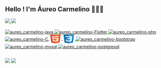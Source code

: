 ## Hello ! I'm Áureo Carmelino 👨🏽‍💻

 <div>
  <a href="https://github.com/aureocarmelino"> 
  <img height="150em" src="https://github-readme-stats.vercel.app/api/top-langs/?username=aureocarmelino&layout=compact&langs_count=7&theme=dracula"/>
  <img height="150em" src="https://github-readme-stats.vercel.app/api?username=aureocarmelino&show_icons=true&theme=dracula&include_all_commits=true&count_private=true"/>
</div>
  
<div style="display: inline_block"><br>
  <img align="center" alt="aureo_carmelino-java" height="50" width="50" src="https://cdn.jsdelivr.net/gh/devicons/devicon/icons/java/java-original-wordmark.svg" />
  <img align="center" alt="aureo_carmelino-Flutter" height="30" width="40" src="https://cdn.jsdelivr.net/gh/devicons/devicon/icons/flutter/flutter-original.svg" /> 
  <img align="center" alt="aureo_carmelino-php" height="50" width="50" src="https://cdn.jsdelivr.net/gh/devicons/devicon/icons/php/php-original.svg" />
  <img align="center" alt="aureo_carmelino-C" height="30" width="40" src="https://cdn.jsdelivr.net/gh/devicons/devicon/icons/c/c-original.svg" />                    
 <img align="center" alt="aureo_carmelino-HTML" height="30" width="40" src="https://raw.githubusercontent.com/devicons/devicon/master/icons/html5/html5-original.svg">
  <img align="center" alt="aureo_carmelino-CSS" height="30" width="40" src="https://raw.githubusercontent.com/devicons/devicon/master/icons/css3/css3-original.svg">
    <img  align="center" alt="aureo_carmelino-bootstrap" height="30" width="40"  src="https://cdn.jsdelivr.net/gh/devicons/devicon/icons/bootstrap/bootstrap-original.svg" />
 <img align="center" alt="aureo_carmelino-mysql" height="50" width="50" src="https://cdn.jsdelivr.net/gh/devicons/devicon/icons/mysql/mysql-original-wordmark.svg" />
 <img align="center" alt="aureo_carmelino-postgresql" height="30" width="40" src="https://cdn.jsdelivr.net/gh/devicons/devicon/icons/postgresql/postgresql-original.svg" />
 
 
 </div>
  
  ##
 
<div> 
 
  <a href="https://instagram.com/the_human_mann" target="_blank"><img src="https://img.shields.io/badge/-Instagram-%23E4405F?style=for-the-badge&logo=instagram&logoColor=white" target="_blank"></a>
  <a href="https://www.linkedin.com/in/áureo-carmelino" target="_blank"><img src="https://img.shields.io/badge/-LinkedIn-%230077B5?style=for-the-badge&logo=linkedin&logoColor=white" target="_blank"></a> 
  <!--a href = "mailto:aureo.roberto.31@gmail.com"><img src="https://img.shields.io/badge/-Gmail-%23333?style=for-the-badge&logo=gmail&logoColor=white" target="_blank"></a-->
 
  
